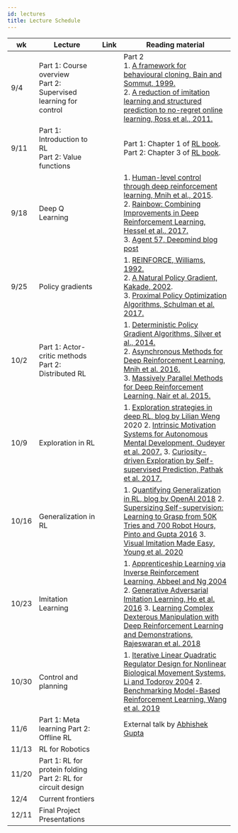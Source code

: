 ```yaml
---
id: lectures
title: Lecture Schedule
---
```

 
| wk | Lecture | Link | Reading material |
|---|---|---|---|
| 9/4 | Part 1: Course overview <br />Part 2: Supervised learning for control | | Part 2<br />1\. [A framework for behavioural cloning, Bain and Sommut, 1999.](http://www.cse.unsw.edu.au/~claude/papers/MI15.pdf)<br />2\. [A reduction of imitation learning and structured prediction to no-regret online learning, Ross et al., 2011.](http://proceedings.mlr.press/v15/ross11a/ross11a.pdf) |
| 9/11 | Part 1: Introduction to RL<br />Part 2: Value functions | |Part 1: Chapter 1 of [RL book](http://incompleteideas.net/book/RLbook2020.pdf).<br />Part 2: Chapter 3 of [RL book](http://incompleteideas.net/book/RLbook2020.pdf). |
| 9/18 | Deep Q Learning | |1\. [Human-level control through deep reinforcement learning, Mnih et al., 2015](https://daiwk.github.io/assets/dqn.pdf).<br />2\. [Rainbow: Combining Improvements in Deep Reinforcement Learning, Hessel et al., 2017.](https://arxiv.org/pdf/1710.02298.pdf) <br /> 3\. [Agent 57, Deepmind blog post](https://deepmind.com/blog/article/Agent57-Outperforming-the-human-Atari-benchmark) |
| 9/25 | Policy gradients | |1\. [REINFORCE, Williams, 1992.](https://link.springer.com/content/pdf/10.1007/BF00992696.pdf)<br />2\. [A Natural Policy Gradient, Kakade, 2002](https://papers.nips.cc/paper/2073-a-natural-policy-gradient.pdf).<br />3\. [Proximal Policy Optimization Algorithms, Schulman et al. 2017.](https://arxiv.org/pdf/1707.06347.pdf) |
| 10/2 | Part 1: Actor-critic methods<br />Part 2: Distributed RL | | 1\. [Deterministic Policy Gradient Algorithms, Silver et al., 2014.](http://proceedings.mlr.press/v32/silver14.pdf)<br />2\. [Asynchronous Methods for Deep Reinforcement Learning, Mnih et al. 2016.](https://arxiv.org/pdf/1602.01783.pdf)<br />3\. [Massively Parallel Methods for Deep Reinforcement Learning, Nair et al. 2015.](https://arxiv.org/pdf/1507.04296.pdf) |
| 10/9  | Exploration in RL  |  | 1\. [Exploration strategies in deep RL, blog by Lilian Weng](https://lilianweng.github.io/lil-log/2020/06/07/exploration-strategies-in-deep-reinforcement-learning.html) 2020 2\. [Intrinsic Motivation Systems for Autonomous Mental Development, Oudeyer et al. 2007.](http://www.pyoudeyer.com/ims.pdf) 3\. [Curiosity-driven Exploration by Self-supervised Prediction, Pathak et al. 2017.](https://arxiv.org/pdf/1705.05363.pdf)  |
| 10/16  | Generalization in RL  |  | 1\. [Quantifying Generalization in RL, blog by OpenAI 2018](https://openai.com/blog/quantifying-generalization-in-reinforcement-learning) 2\. [Supersizing Self-supervision: Learning to Grasp from 50K Tries and 700 Robot Hours, Pinto and Gupta 2016](https://arxiv.org/pdf/1509.06825.pdf) 3\. [Visual Imitation Made Easy, Young et al. 2020](https://arxiv.org/pdf/2008.04899.pdf)  |
| 10/23  | Imitation Learning  |  | 1\. [Apprenticeship Learning via Inverse Reinforcement Learning, Abbeel and Ng 2004](https://ai.stanford.edu/~ang/papers/icml04-apprentice.pdf) 2\. [Generative Adversarial Imitation Learning, Ho et al. 2016](https://arxiv.org/pdf/1606.03476.pdf) 3\. [Learning Complex Dexterous Manipulation with Deep Reinforcement Learning and Demonstrations, Rajeswaran et al. 2018](https://arxiv.org/pdf/1709.10087.pdf)  |
| 10/30  | Control and planning  |  | 1\. [Iterative Linear Quadratic Regulator Design for Nonlinear Biological Movement Systems, Li and Todorov 2004](https://homes.cs.washington.edu/~todorov/papers/LiICINCO04.pdf) 2\. [Benchmarking Model-Based Reinforcement Learning, Wang et al. 2019](https://arxiv.org/pdf/1907.02057.pdf)  |
| 11/6  | Part 1: Meta learning Part 2: Offline RL  |  | External talk by [Abhishek Gupta](https://people.eecs.berkeley.edu/~abhigupta/)  |
| 11/13  | RL for Robotics  |  |  |
| 11/20  | Part 1: RL for protein folding Part 2: RL for circuit design  |  |  |
| 12/4  | Current frontiers  |  |  |
| 12/11  | Final Project Presentations  |  |  |